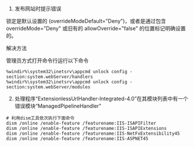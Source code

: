 1. 发布网站时提示错误

锁定是默认设置的 (overrideModeDefault="Deny")，或者是通过包含 overrideMode="Deny" 或旧有的 allowOverride="false" 的位置标记明确设置的。

解决方法

管理员方式打开命令行运行以下命令

```shell
%windir%\system32\inetsrv\appcmd unlock config -section:system.webServer/handlers
%windir%\system32\inetsrv\appcmd unlock config -section:system.webServer/modules
```

2. 处理程序“ExtensionlessUrlHandler-Integrated-4.0”在其模块列表中有一个错误模块“ManagedPipelineHandler”
```shell
# 利用dism工具依次执行下面命令
dism /online /enable-feature /featurename:IIS-ISAPIFilter
dism /online /enable-feature /featurename:IIS-ISAPIExtensions
dism /online /enable-feature /featurename:IIS-NetFxExtensibility45
dism /online /enable-feature /featurename:IIS-ASPNET45
```
